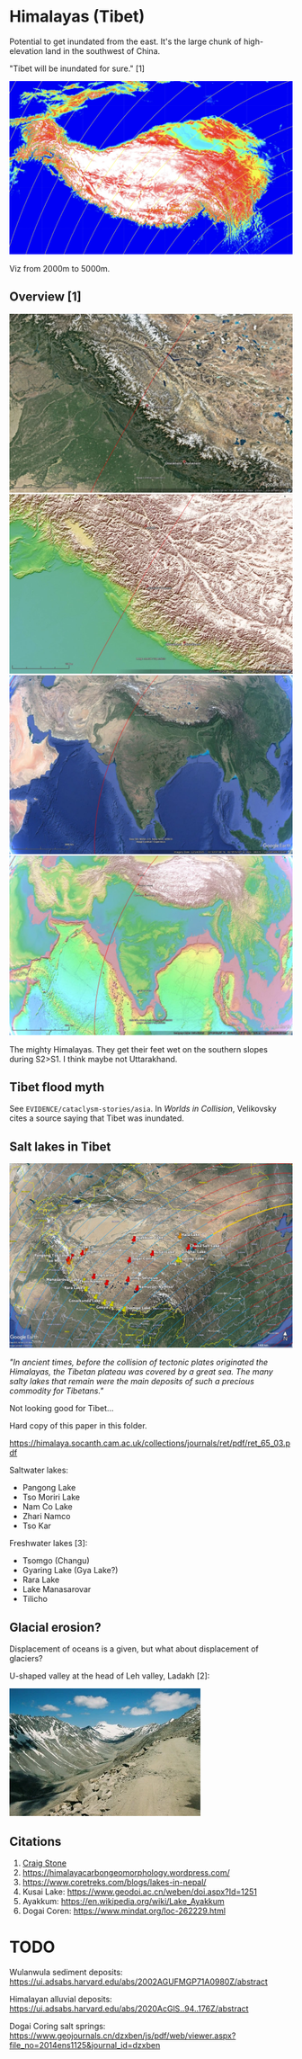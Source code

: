# Himalayas (Tibet)

Potential to get inundated from the east. It's the large chunk of high-elevation land in the southwest of China.

"Tibet will be inundated for sure." [1]

![](img/2000-5000.png)

Viz from 2000m to 5000m.

## Overview [1]

![h1](img/himalayas1.jpg "h1")
![h2](img/himalayas2.jpg "h2")
![h3](img/himalayas3.jpg "h3")
![h4](img/himalayas4.jpg "h4")

The mighty Himalayas. They get their feet wet on the southern slopes during S2>S1. I think maybe not Uttarakhand.

## Tibet flood myth

See `EVIDENCE/cataclysm-stories/asia`. In *Worlds in Collision*, Velikovsky cites a source saying that Tibet was inundated.

## Salt lakes in Tibet

![](img/himalayas-lakes.jpg)

*"In ancient times, before the collision of tectonic plates originated the Himalayas, the Tibetan plateau was covered by a great sea. The many salty lakes that remain were the main deposits of such a precious commodity for Tibetans."*

Not looking good for Tibet...

Hard copy of this paper in this folder.

https://himalaya.socanth.cam.ac.uk/collections/journals/ret/pdf/ret_65_03.pdf

Saltwater lakes:
- Pangong Lake
- Tso Moriri Lake
- Nam Co Lake
- Zhari Namco
- Tso Kar

Freshwater lakes [3]:
- Tsomgo (Changu)
- Gyaring Lake (Gya Lake?)
- Rara Lake
- Lake Manasarovar
- Tilicho

## Glacial erosion?

Displacement of oceans is a given, but what about displacement of glaciers?

U-shaped valley at the head of Leh valley, Ladakh [2]:

![](img/glacier.webp)

## Citations

1. [Craig Stone](https://nobulart.com)
2. https://himalayacarbongeomorphology.wordpress.com/
3. https://www.coretreks.com/blogs/lakes-in-nepal/
4. Kusai Lake: https://www.geodoi.ac.cn/weben/doi.aspx?Id=1251
5. Ayakkum: https://en.wikipedia.org/wiki/Lake_Ayakkum
6. Dogai Coren: https://www.mindat.org/loc-262229.html

# TODO

Wulanwula sediment deposits: https://ui.adsabs.harvard.edu/abs/2002AGUFMGP71A0980Z/abstract

Himalayan alluvial deposits: https://ui.adsabs.harvard.edu/abs/2020AcGlS..94..176Z/abstract

Dogai Coring salt springs: https://www.geojournals.cn/dzxben/js/pdf/web/viewer.aspx?file_no=2014ens1125&journal_id=dzxben